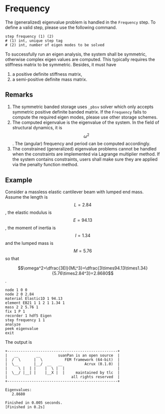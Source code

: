 # Frequency

The (generalized) eigenvalue problem is handled in the `Frequency` step. To define a valid step, please use the following command.

```
step frequency (1) (2)
# (1) int, unique step tag
# (2) int, number of eigen modes to be solved
```

To successfully run an eigen analysis, the system shall be symmetric, otherwise complex eigen values are computed. This typically requires the stiffness matrix to be symmetric. Besides, it must have

1. a positive definite stiffness matrix,
2. a semi-positive definite mass matrix.

## Remarks

1. The symmetric banded storage uses `_pbsv` solver which only accepts symmetric positive definite banded matrix. If the `Frequency` fails to compute the required eigen modes, please use other storage schemes.
2. The computed eigenvalue is the eigenvalue of the system. In the field of structural dynamics, it is $$\omega^2$$. The (angular) frequency and period can be computed accordingly.
3. The constrained (generalized) eigenvalue problems cannot be handled when the constraints are implemented via Lagrange multiplier method. If the system contains constraints, users shall make sure they are applied via the penalty function method.

## Example

Consider a massless elastic cantilever beam with lumped end mass. Assume the length is $$L=2.84$$, the elastic modulus is $$E=94.13$$, the moment of inertia is $$I=1.34$$ and the lumped mass is $$M=5.76$$ so that

$$\omega^2=\dfrac{3EI}{ML^3}=\dfrac{3\times94.13\times1.34}{5.76\times2.84^3}=2.8680$$.

```
node 1 0 0
node 2 0 2.84
material Elastic1D 1 94.13
element EB21 1 1 2 1 1.34 1
mass 2 2 5.76 1
fix 1 P 1
recorder 1 hdf5 Eigen
step frequency 1 1
analyze
peek eigenvalue
exit
```

The output is

```
+--------------------------------------------------+
|   __        __        suanPan is an open source  |
|  /  \      |  \          FEM framework (64-bit)  |
|  \__       |__/  __   __          Acrux (0.1.0)  |
|     \ |  | |    |  \ |  |                        |
|  \__/ |__| |    |__X |  |     maintained by tlc  |
|                             all rights reserved  |
+--------------------------------------------------+

Eigenvalues:
   2.8680

Finished in 0.005 seconds.
[Finished in 0.2s]
```